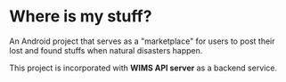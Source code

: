 Where is my stuff?
============

An Android project that serves as a "marketplace" for users to post their lost and found stuffs when natural disasters happen. 

This project is incorporated with **WIMS API server** as a backend service.



